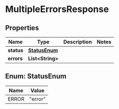 

# MultipleErrorsResponse


## Properties

| Name | Type | Description | Notes |
|------------ | ------------- | ------------- | -------------|
|**status** | [**StatusEnum**](#StatusEnum) |  |  |
|**errors** | **List&lt;String&gt;** |  |  |



## Enum: StatusEnum

| Name | Value |
|---- | -----|
| ERROR | &quot;error&quot; |



